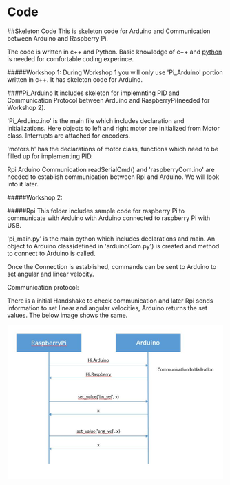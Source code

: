 # Code
##Skeleton Code
This is skeleton code for Arduino and Communication between Arduino and Raspberry Pi. 

The code is written in c++ and Python. Basic knowledge of c++ and [python](https://learnxinyminutes.com/docs/python/) is needed for comfortable coding experince. 

#####Workshop 1:
During Workshop 1 you will only use 'Pi_Arduino' portion written in c++. It has skeleton code for Arduino. 

####Pi_Arduino
It includes skeleton for implemnting PID and Communication Protocol between Arduino and RaspberryPi(needed for Workshop 2).

'Pi_Arduino.ino' is the main file which includes declaration and initializations. Here objects to left and right motor are initialized from Motor class. Interrupts are attached for encoders. 

'motors.h' has the declarations of motor class, functions which need to be filled up for implementing PID. 

Rpi Arduino Communication
readSerialCmd() and 'raspberryCom.ino' are needed to establish communication between Rpi and Arduino. We will look into it later. 

#####Workshop 2:

#####Rpi
This folder includes sample code for raspberry Pi to communicate with Arduino with Arduino connected to raspberry Pi with USB. 

'pi_main.py' is the main python which includes declarations and main. An object to Arduino class(defined in 'arduinoCom.py') is created and method to connect to Arduino is called. 

Once the Connection is established, commands can be sent to Arduino to set angular and linear velocity. 

Communication protocol:

 There is a initial Handshake to check communication and later Rpi sends information to set linear and angular velocities, Arduino returns the set values.  The below image shows the same.

<center>
<img src="workshop1/Communication_Arduino_Rpi.JPG" alt="Communication" width="500"/>
</center>

